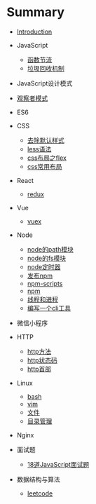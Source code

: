 # Summary

*  [Introduction](README.md)

* JavaScript
   * [函数节流](JavaScript/函数节流.md)
   * [垃圾回收机制](JavaScript/javascript垃圾回收机制.md)

* JavaScript设计模式
 * [观察者模式](JavaScript设计模式/观察者模式.md)
* ES6

*  CSS
    * [去除默认样式](CSS/去除默认样式.md)
    * [less语法](CSS/less语法.md)
    * [css布局之flex](CSS/css布局之flex.md)
    * [css常用布局](CSS/css常用布局.md)
* React
    * [redux](React/redux.md)
* Vue
    * [vuex](vue/vuex.md)
* Node
   * [node的path模块](node/node-path.md)
   * [node的fs模块](node/node-fs.md)
   * [node定时器](node/node定时器.md)
   * [发布npm](node/npm-publish.md)
   * [npm-scripts](node/npm-scripts.md)
   * [npm](node/npm.md)
   * [线程和进程](node/线程和进程.md)
   * [编写一个cli工具](node/编写一个cli工具.md)
* 微信小程序
* HTTP
   * [http方法](HTTP/http方法.md)
   * [http状态码](HTTP/http状态码.md)
   * [http首部](HTTP/http首部.md)
* Linux
   * [bash](linux/bash.md)
   * [vim](linux/vim.md)
   * [文件](linux/文件.md)
   * [目录管理](linux/目录管理.md)
* Nginx
* 面试题
   * [18道JavaScript面试题](面试题/18道js笔试题.md)
* 数据结构与算法
   * [leetcode](https://github.com/funnycoderstar/leetcode/issues)


